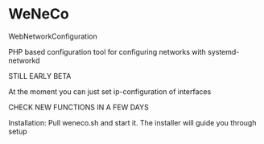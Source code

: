 # WeNeCo
WebNetworkConfiguration

PHP based configuration tool for configuring networks with systemd-networkd


STILL EARLY BETA

At the moment you can just set ip-configuration of interfaces

CHECK NEW FUNCTIONS IN A FEW DAYS

Installation:
Pull weneco.sh and start it.
The installer will guide you through setup
